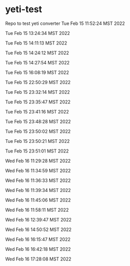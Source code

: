 # yeti-test
Repo to test yeti converter
Tue Feb 15 11:52:24 MST 2022

Tue Feb 15 13:24:34 MST 2022

Tue Feb 15 14:11:13 MST 2022

Tue Feb 15 14:24:12 MST 2022

Tue Feb 15 14:27:54 MST 2022

Tue Feb 15 16:08:19 MST 2022

Tue Feb 15 22:50:29 MST 2022

Tue Feb 15 23:32:14 MST 2022

Tue Feb 15 23:35:47 MST 2022

Tue Feb 15 23:41:16 MST 2022

Tue Feb 15 23:48:28 MST 2022

Tue Feb 15 23:50:02 MST 2022

Tue Feb 15 23:50:21 MST 2022

Tue Feb 15 23:51:01 MST 2022

Wed Feb 16 11:29:28 MST 2022

Wed Feb 16 11:34:59 MST 2022

Wed Feb 16 11:36:33 MST 2022

Wed Feb 16 11:39:34 MST 2022

Wed Feb 16 11:45:06 MST 2022

Wed Feb 16 11:58:11 MST 2022

Wed Feb 16 12:39:47 MST 2022

Wed Feb 16 14:50:52 MST 2022

Wed Feb 16 16:15:47 MST 2022

Wed Feb 16 16:42:18 MST 2022

Wed Feb 16 17:28:08 MST 2022

